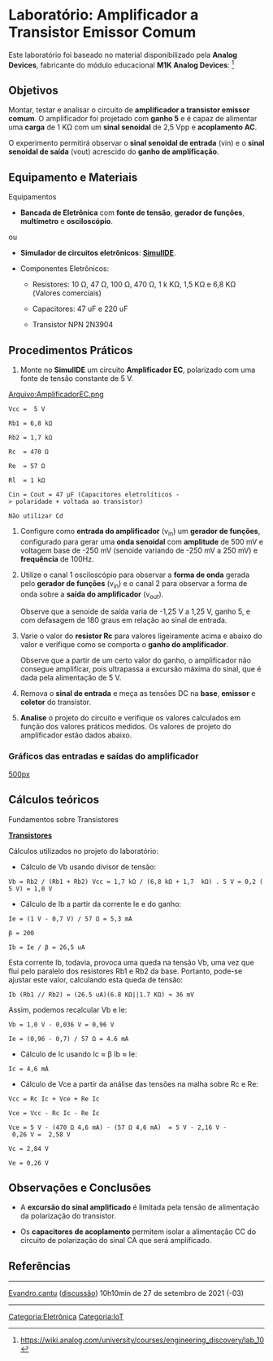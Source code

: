# Laboratório: Amplificador a Transistor Emissor Comum

Este laboratório foi baseado no material disponibilizado pela **Analog Devices**, fabricante do módulo educacional **M1K Analog Devices**: [^1]

## Objetivos

Montar, testar e analisar o circuito de **amplificador a transistor emissor comum**. O amplificador foi projetado com **ganho 5** e é capaz de alimentar uma **carga** de 1 KΩ com um **sinal senoidal** de 2,5 Vpp e **acoplamento AC**.

O experimento permitirá observar o **sinal senoidal de entrada** (vin) e o **sinal senoidal de saída** (vout) acrescido do **ganho de amplificação**.

## Equipamento e Materiais

Equipamentos  

- **Bancada de Eletrônica** com **fonte de tensão**, **gerador de funções**, **multímetro** e **osciloscópio**.

ou

- **Simulador de circuitos eletrônicos**: **[SimulIDE](https://www.simulide.com)**.

<!-- -->

- Componentes Eletrônicos:
  - Resistores: 10 Ω, 47 Ω, 100 Ω, 470 Ω, 1 k KΩ, 1,5 KΩ e 6,8 KΩ (Valores comerciais)
  - Capacitores: 47 uF e 220 uF
  - Transistor NPN 2N3904

## Procedimentos Práticos

1.  Monte no **SimulIDE** um circuito **Amplificador EC**, polarizado com uma fonte de tensão constante de 5 V.

<a href="Arquivo:AmplificadorEC.png" class="wikilink" title="Arquivo:AmplificadorEC.png">Arquivo:AmplificadorEC.png</a>

`Vcc =  5 V`  
`Rb1 = 6,8 kΩ`  
`Rb2 = 1,7 kΩ`  
`Rc  = 470 Ω`  
`Re  = 57 Ω`  
`Rl  = 1 kΩ`  
`Cin = Cout = 47 µF (Capacitores eletrolíticos -> polaridade + voltada ao transistor)`  
`Não utilizar Cd`

1.  Configure como **entrada do amplificador** (v<sub>in</sub>) um **gerador de funções**, configurado para gerar uma **onda senoidal** com **amplitude** de 500 mV e voltagem base de -250 mV (senoide variando de -250 mV a 250 mV) e **frequência** de 100Hz.
2.  Utilize o canal 1 osciloscópio para observar a **forma de onda** gerada pelo **gerador de funções** (v<sub>in</sub>) e o canal 2 para observar a forma de onda sobre a **saída do amplificador** (v<sub>out</sub>).
      
    Observe que a senoide de saída varia de -1,25 V a 1,25 V, ganho 5, e com defasagem de 180 graus em relação ao sinal de entrada.
3.  Varie o valor do **resistor Rc** para valores ligeiramente acima e abaixo do valor e verifique como se comporta o **ganho do amplificador**.
      
    Observe que a partir de um certo valor do ganho, o amplificador não consegue amplificar, pois ultrapassa a excursão máxima do sinal, que é dada pela alimentação de 5 V.
4.  Remova o **sinal de entrada** e meça as tensões DC na **base**, **emissor** e **coletor** do transistor.
5.  **Analise** o projeto do circuito e verifique os valores calculados em função dos valores práticos medidos. Os valores de projeto do amplificador estão dados abaixo.

### Gráficos das entradas e saídas do amplificador

<a href="Arquivo:Anplicicador_EC-entradas_saidas.png" class="wikilink" title="500px">500px</a>

## Cálculos teóricos

Fundamentos sobre Transistores  
**<a href="Transistores" class="wikilink" title="Transistores">Transistores</a>**

Cálculos utilizados no projeto do laboratório:

- Cálculo de Vb usando divisor de tensão:

`Vb = Rb2 / (Rb1 + Rb2) Vcc = 1,7 kΩ / (6,8 kΩ + 1,7  kΩ) . 5 V = 0,2 (5 V) = 1,0 V`

- Cálculo de Ib a partir da corrente Ie e do ganho:

`Ie = (1 V - 0,7 V) / 57 Ω = 5,3 mA`  
`β = 200`  
`Ib = Ie / β = 26,5 uA`

  
Esta corrente Ib, todavia, provoca uma queda na tensão Vb, uma vez que flui pelo paralelo dos resistores Rb1 e Rb2 da base. Portanto, pode-se ajustar este valor, calculando esta queda de tensão:

`Ib (Rb1 // Rb2) = (26.5 uA)(6.8 KΩ||1.7 KΩ) ≈ 36 mV`

  
Assim, podemos recalcular Vb e Ie:

`Vb = 1,0 V - 0,036 V = 0,96 V`  
`Ie = (0,96 - 0,7) / 57 Ω = 4.6 mA`

- Cálculo de Ic usando Ic ≈ β Ib ≈ Ie:

`Ic = 4,6 mA`

- Cálculo de Vce a partir da análise das tensões na malha sobre Rc e Re:

`Vcc = Rc Ic + Vce + Re Ic`  
`Vce = Vcc - Rc Ic - Re Ic`  
`Vce = 5 V - (470 Ω 4,6 mA) - (57 Ω 4,6 mA)  = 5 V - 2,16 V - 0,26 V =  2,58 V`

`Vc = 2,84 V`  
`Ve = 0,26 V`

## Observações e Conclusões

- A **excursão do sinal amplificado** é limitada pela tensão de alimentação da polarização do transistor.
- Os **capacitores de acoplamento** permitem isolar a alimentação CC do circuito de polarização do sinal CA que será amplificado.

## Referências

<references />

------------------------------------------------------------------------

<a href="Usuário:Evandro.cantu" class="wikilink" title="Evandro.cantu">Evandro.cantu</a> (<a href="Usuário_Discussão:Evandro.cantu" class="wikilink" title="discussão">discussão</a>) 10h10min de 27 de setembro de 2021 (-03)

------------------------------------------------------------------------

<a href="Categoria:Eletrônica" class="wikilink" title="Categoria:Eletrônica">Categoria:Eletrônica</a> <a href="Categoria:IoT" class="wikilink" title="Categoria:IoT">Categoria:IoT</a>

[^1]: <https://wiki.analog.com/university/courses/engineering_discovery/lab_10>
